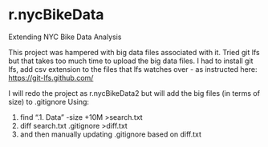 # r.nycBikeData
Extending NYC Bike Data Analysis

This project was hampered with big data files associated with it. Tried git lfs but that takes too much time to upload the big data files. 
I had to install git lfs, add csv extension to the files that lfs watches over - as instructed here:
https://git-lfs.github.com/

I will redo the project as r.nycBikeData2 but will add the big files (in terms of size) to .gitignore
Using:
1. find “.1. Data” -size +10M >search.txt
2. diff search.txt .gitignore >diff.txt 
3. and then manually updating .gitignore based on diff.txt

